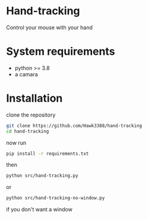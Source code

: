 # Hand-tracking
Control your mouse with your hand

# System requirements
* python >= 3.8
*  a camara

# Installation
clone the repository
```sh
git clone https://github.com/Hawk3388/hand-tracking
cd hand-tracking
```
now run
```sh
pip install -r requirements.txt
```
then 
```sh
python src/hand-tracking.py
```
or
```sh
python src/hand-tracking-no-window.py
```
if you don't want a window
